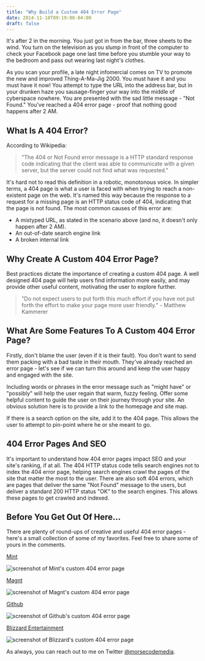 ```yaml
---
title: "Why Build a Custom 404 Error Page"
date: 2014-11-18T09:19:08-04:00
draft: false
---
```


It's after 2 in the morning. You just got in from the bar, three sheets to the wind. You turn on the television as you slump in front of the computer to check your Facebook page one last time before you stumble your way to the bedroom and pass out wearing last night's clothes.

As you scan your profile, a late night infomercial comes on TV to promote the new and improved Thing-A-Ma-Jig 2000. You must have it and you must have it now! You attempt to type the URL into the address bar, but in your drunken haze you sausage-finger your way into the middle of cyberspace nowhere. You are presented with the sad little message - "Not Found." You've reached a 404 error page - proof that nothing good happens after 2 AM.

## What Is A 404 Error?
According to Wikipedia:

>"The 404 or Not Found error message is a HTTP standard response code indicating that the client was able to communicate with a given server, but the server could not find what was requested."

It's hard not to read this definition in a robotic, monotonous voice. In simpler terms, a 404 page is what a user is faced with when trying to reach a non-existent page on the web. It's named this way because the response to a request for a missing page is an HTTP status code of 404, indicating that the page is not found. The most common causes of this error are:

* A mistyped URL, as stated in the scenario above (and no, it doesn't only happen after 2 AM).
* An out-of-date search engine link
* A broken internal link

## Why Create A Custom 404 Error Page?
Best practices dictate the importance of creating a custom 404 page. A well designed 404 page will help users find information more easily, and may provide other useful content, motivating the user to explore further.

>"Do not expect users to put forth this much effort if you have not put forth the effort to make your page more user friendly." - Matthew Kammerer

## What Are Some Features To A Custom 404 Error Page?
Firstly, don't blame the user (even if it is their fault). You don't want to send them packing with a bad taste in their mouth. They've already reached an error page - let's see if we can turn this around and keep the user happy and engaged with the site.

Including words or phrases in the error message such as "might have" or "possibly" will help the user regain that warm, fuzzy feeling. Offer some helpful content to guide the user on their journey through your site. An obvious solution here is to provide a link to the homepage and site map.

If there is a search option on the site, add it to the 404 page. This allows the user to attempt to pin-point where he or she meant to go.

## 404 Error Pages And SEO
It's important to understand how 404 error pages impact SEO and your site's ranking, if at all. The 404 HTTP status code tells search engines not to index the 404 error page, helping search engines crawl the pages of the site that matter the most to the user. There are also soft 404 errors, which are pages that deliver the same "Not Found" message to the users, but deliver a standard 200 HTTP status "OK" to the search engines. This allows these pages to get crawled and indexed.

## Before You Get Out Of Here…
There are plenty of round-ups of creative and useful 404 error pages - here's a small collection of some of my favorites. Feel free to share some of yours in the comments.

[Mint][mint]

![screenshot of Mint's custom 404 error page](/why-build-a-custom-404-error-page/mint404.jpg)

[Magnt][magnt]

![screenshot of Magnt's custom 404 error page](/why-build-a-custom-404-error-page/magnt404.jpg)

[Github][github]

![screenshot of Github's custom 404 error page](/why-build-a-custom-404-error-page/github404.jpg)

[Blizzard Entertainment][blizzard]

![screenshot of Blizzard's custom 404 error page](/why-build-a-custom-404-error-page/blizzard404.jpg)

As always, you can reach out to me on Twitter [@morsecodemedia][twacct].

  [twacct]: https://twitter.com/morsecodemedia "Follow @morsecodemedia on Twitter"
  [mint]: https://www.mint.com/404_a "Mint.com's 404 Error Page"
  [magnt]: http://www.magnt.com/404/ "Magnt.com's 404 Error Page"
  [github]: https://github.com/404 "Github's 404 Error Page"
  [blizzard]: http://us.blizzard.com/en-us/not-found.html "Blizzard Entertainment's 404 Error Page"